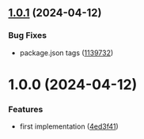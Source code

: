 ## [1.0.1](https://github.com/simonecorsi/mongodb-query-validator/compare/v1.0.0...v1.0.1) (2024-04-12)


### Bug Fixes

* package.json tags ([1139732](https://github.com/simonecorsi/mongodb-query-validator/commit/11397325063ff571758d0ae27f3d672999d09bcb))

# 1.0.0 (2024-04-12)


### Features

* first implementation ([4ed3f41](https://github.com/simonecorsi/mongodb-query-validator/commit/4ed3f4111003915f59b50e52ccaeefb5359203f5))
